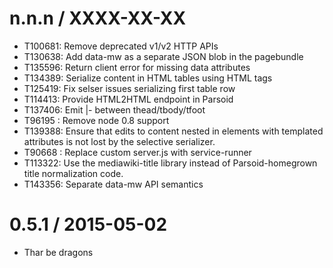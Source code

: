 
n.n.n / XXXX-XX-XX
==================

  * T100681: Remove deprecated v1/v2 HTTP APIs
  * T130638: Add data-mw as a separate JSON blob in the pagebundle
  * T135596: Return client error for missing data attributes
  * T134389: Serialize content in HTML tables using HTML tags
  * T125419: Fix selser issues serializing first table row
  * T114413: Provide HTML2HTML endpoint in Parsoid
  * T137406: Emit |- between thead/tbody/tfoot
  * T96195 : Remove node 0.8 support
  * T139388: Ensure that edits to content nested in elements
             with templated attributes is not lost by the
             selective serializer.
  * T90668 : Replace custom server.js with service-runner
  * T113322: Use the mediawiki-title library instead of
             Parsoid-homegrown title normalization code.
  * T143356: Separate data-mw API semantics

0.5.1 / 2015-05-02
==================

  * Thar be dragons
